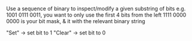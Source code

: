 Use a sequence of binary to inspect/modify a given substring of bits
e.g. 
1001 0111 0011, you want to only use the first 4 bits from the left
1111 0000 0000 is your bit mask, & it with the relevant binary string

"Set" -> set bit to 1
"Clear" -> set bit to 0